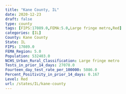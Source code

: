 ```yaml
---
title: "Kane County, IL"
date: 2020-12-23
draft: false
type: county
tags: [FIPS:17089.0,FEMA:5.0,Large fringe metro,Red]
categories: [IL]
County: Kane County
State: IL
FIPS: 17089.0
FEMA_Region: 5.0
Population: 532403.0
NCHS_Urban_Rural_Classification: Large fringe metro
Tests_in_prior_14_days: 27078.0
Fourteen_day_test_rate_per_100000: 5086.0
Percent_Positivity_in_prior_14_days: 0.167
Level: Red
url: /states/IL/kane-county
---
```




